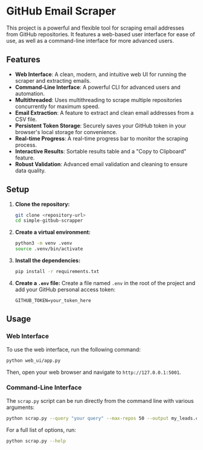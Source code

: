 # GitHub Email Scraper

This project is a powerful and flexible tool for scraping email addresses from GitHub repositories. It features a web-based user interface for ease of use, as well as a command-line interface for more advanced users.

## Features

- **Web Interface**: A clean, modern, and intuitive web UI for running the scraper and extracting emails.
- **Command-Line Interface**: A powerful CLI for advanced users and automation.
- **Multithreaded**: Uses multithreading to scrape multiple repositories concurrently for maximum speed.
- **Email Extraction**: A feature to extract and clean email addresses from a CSV file.
- **Persistent Token Storage**: Securely saves your GitHub token in your browser's local storage for convenience.
- **Real-time Progress**: A real-time progress bar to monitor the scraping process.
- **Interactive Results**: Sortable results table and a "Copy to Clipboard" feature.
- **Robust Validation**: Advanced email validation and cleaning to ensure data quality.

## Setup

1.  **Clone the repository:**
    ```bash
    git clone <repository-url>
    cd simple-gitbub-scrapper
    ```

2.  **Create a virtual environment:**
    ```bash
    python3 -m venv .venv
    source .venv/bin/activate
    ```

3.  **Install the dependencies:**
    ```bash
    pip install -r requirements.txt
    ```

4.  **Create a `.env` file:**
    Create a file named `.env` in the root of the project and add your GitHub personal access token:
    ```
    GITHUB_TOKEN=your_token_here
    ```

## Usage

### Web Interface

To use the web interface, run the following command:

```bash
python web_ui/app.py
```

Then, open your web browser and navigate to `http://127.0.0.1:5001`.

### Command-Line Interface

The `scrap.py` script can be run directly from the command line with various arguments:

```bash
python scrap.py --query "your query" --max-repos 50 --output my_leads.csv
```

For a full list of options, run:

```bash
python scrap.py --help
